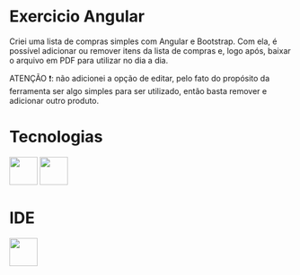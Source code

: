 # Exercicio Angular

Criei uma lista de compras simples com Angular e Bootstrap. Com ela, é possível adicionar ou remover itens da lista de compras e, logo após, baixar o arquivo em PDF para utilizar no dia a dia.

ATENÇÃO :exclamation:: não adicionei a opção de editar, pelo fato do propósito da ferramenta ser algo simples para ser utilizado, então basta remover e adicionar outro produto.

# Tecnologias 

<img src="https://cdn.jsdelivr.net/gh/devicons/devicon/icons/angularjs/angularjs-original.svg" width="50" height="50"/> <img src="https://cdn.jsdelivr.net/gh/devicons/devicon/icons/bootstrap/bootstrap-original-wordmark.svg" width="50" height="50"/>
                      
# IDE

<img src="https://cdn.jsdelivr.net/gh/devicons/devicon/icons/vscode/vscode-original-wordmark.svg" width="50" height="50"/>
          
